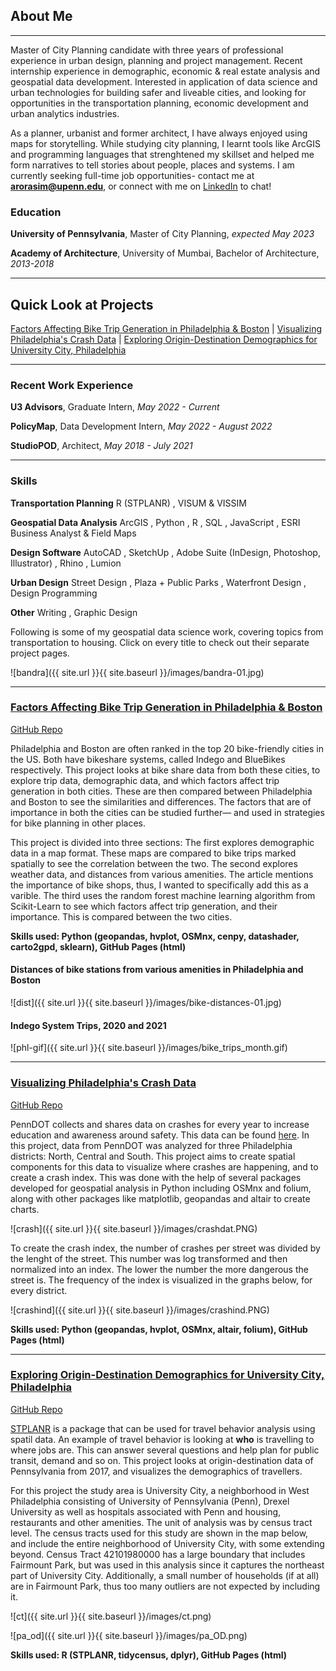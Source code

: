 ## About Me

---

Master of City Planning candidate with three years of professional experience in urban design, planning and project management. Recent internship experience in demographic, economic & real estate analysis and geospatial data development. Interested in application of data science and urban technologies for building safer and liveable cities, and looking for opportunities in the transportation planning, economic development and urban analytics industries. 

As a planner, urbanist and former architect, I have always enjoyed using maps for storytelling. While studying city planning, I learnt tools like ArcGIS and programming languages that strenghtened my skillset and helped me form narratives to tell stories about people, places and systems. I am currently seeking full-time job opportunities- contact me at **arorasim@upenn.edu**, or connect with me on <a href="https://www.linkedin.com/in/simran-arora-88814015a/">LinkedIn</a> to chat!

### Education

**University of Pennsylvania**, Master of City Planning, _expected May 2023_

**Academy of Architecture**, University of Mumbai, Bachelor of Architecture, _2013-2018_

---

## Quick Look at Projects

[Factors Affecting Bike Trip Generation in Philadelphia & Boston](https://simran-aro.github.io/MUSA-550-Trip-Generation-Comp/) | [Visualizing Philadelphia's Crash Data](https://simran-aro.github.io/visualizing-philly-district-crashes/) | [Exploring Origin-Destination Demographics for University City, Philadelphia](https://simran-aro.github.io/O-D-university-city-phl/)

---

### Recent Work Experience

**U3 Advisors**, Graduate Intern, _May 2022 - Current_

**PolicyMap**, Data Development Intern, _May 2022 - August 2022_

**StudioPOD**, Architect, _May 2018 - July 2021_

---

### Skills

**Transportation Planning** R (STPLANR) , VISUM & VISSIM 

**Geospatial Data Analysis** ArcGIS , Python , R , SQL , JavaScript , ESRI Business Analyst & Field Maps

**Design Software** AutoCAD , SketchUp , Adobe Suite (InDesign, Photoshop, Illustrator) , Rhino , Lumion

**Urban Design** Street Design , Plaza + Public Parks , Waterfront Design , Design Programming

**Other**  Writing , Graphic Design 


Following is some of my geospatial data science work, covering topics from transportation to housing. Click on every title to check out their separate project pages.

![bandra]({{ site.url }}{{ site.baseurl }}/images/bandra-01.jpg)

---

### [Factors Affecting Bike Trip Generation in Philadelphia & Boston](https://simran-aro.github.io/MUSA-550-Trip-Generation-Comp/)

[GitHub Repo](https://github.com/MUSA-550-Fall-2022/final-project-bike-trip-generation-comparison)

Philadelphia and Boston are often ranked in the top 20 bike-friendly cities in the US. Both have bikeshare systems, called Indego and BlueBikes respectively. This project looks at bike share data from both these cities, to explore trip data, demographic data, and which factors affect trip generation in both cities. These are then compared between Philadelphia and Boston to see the similarities and differences. The factors that are of importance in both the cities can be studied further— and used in strategies for bike planning in other places.

This project is divided into three sections:
The first explores demographic data in a map format. These maps are compared to bike trips marked spatially to see the correlation between the two. The second explores weather data, and distances from various amenities. The article mentions the importance of bike shops, thus, I wanted to specifically add this as a varible. The third uses the random forest machine learning algorithm from Scikit-Learn to see which factors affect trip generation, and their importance. This is compared between the two cities.

**Skills used: Python (geopandas, hvplot, OSMnx, cenpy, datashader, carto2gpd, sklearn), GitHub Pages (html)**

#### Distances of bike stations from various amenities in Philadelphia and Boston

![dist]({{ site.url }}{{ site.baseurl }}/images/bike-distances-01.jpg)

#### Indego System Trips, 2020 and 2021

![phl-gif]({{ site.url }}{{ site.baseurl }}/images/bike_trips_month.gif)

---

### [Visualizing Philadelphia's Crash Data](https://simran-aro.github.io/visualizing-philly-district-crashes/)

[GitHub Repo](https://github.com/MUSA-550-Fall-2022/final-project-bike-trip-generation-comparison)

PennDOT collects and shares data on crashes for every year to increase education and awareness around safety. This data can be found [here](https://www.penndot.pa.gov/TravelInPA/Safety/pages/crash-facts-and-statistics.aspx). In this project, data from PennDOT was analyzed for three Philadelphia districts: North, Central and South. This project aims to create spatial components for this data to visualize where crashes are happening, and to create a crash index. This was done with the help of several packages developed for geospatial analysis in Python including OSMnx and folium, along with other packages like matplotlib, geopandas and altair to create charts.

![crash]({{ site.url }}{{ site.baseurl }}/images/crashdat.PNG)

To create the crash index, the number of crashes per street was divided by the lenght of the street. This number was log transformed and then normalized into an index. The lower the number the more dangerous the street is. The frequency of the index is visualized in the graphs below, for every district.

![crashind]({{ site.url }}{{ site.baseurl }}/images/crashind.PNG)

**Skills used: Python (geopandas, hvplot, OSMnx, altair, folium), GitHub Pages (html)**


---

### [Exploring Origin-Destination Demographics for University City, Philadelphia](https://simran-aro.github.io/O-D-university-city-phl/)

[GitHub Repo](https://github.com/simran-aro/O-D-university-city-phl)

[STPLANR](https://cran.r-project.org/web/packages/stplanr/vignettes/stplanr.html) is a package that can be used for travel behavior analysis using spatil data. An example of travel behavior is looking at **who** is travelling to where jobs are. This can answer several questions and help plan for public transit, demand and so on. This project looks at origin-destination data of Pennsylvania from 2017, and visualizes the demographics of travellers.

For this project the study area is University City, a neighborhood in West Philadelphia consisting of University of Pennsylvania (Penn), Drexel University as well as hospitals associated with Penn and housing, restaurants and other amenities. The unit of analysis was by census tract level. The census tracts used for this study are shown in the map below, and include the entire neighborhood of University City, with some extending beyond. Census Tract 42101980000 has a large boundary that includes Fairmount Park, but was used in this analysis since it captures the northeast part of University City. Additionally, a small number of households (if at all) are in Fairmount Park, thus too many outliers are not expected by including it.

![ct]({{ site.url }}{{ site.baseurl }}/images/ct.png)

![pa_od]({{ site.url }}{{ site.baseurl }}/images/pa_OD.png)

**Skills used: R (STPLANR, tidycensus, dplyr), GitHub Pages (html)**

